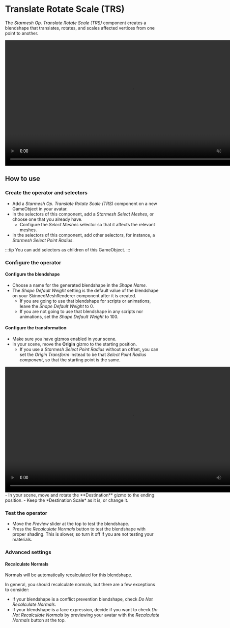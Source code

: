 ﻿# Translate Rotate Scale (TRS)

The *Starmesh Op. Translate Rotate Scale (TRS)* component creates a blendshape that translates, rotates, and scales affected vertices
from one point to another.

<video controls muted width="816">
    <source src={require('../img/xN5fmy0syx.mp4').default}/>
</video>

## How to use

### Create the operator and selectors

- Add a *Starmesh Op. Translate Rotate Scale (TRS)* component on a new GameObject in your avatar.
- In the selectors of this component, add a *Starmesh Select Meshes*, or choose one that you already have.
  - Configure the *Select Meshes* selector so that it affects the relevant meshes.
- In the selectors of this component, add other selectors, for instance, a *Starmesh Select Point Radius*.

:::tip
You can add selectors as children of this GameObject.
:::

### Configure the operator

#### Configure the blendshape

- Choose a name for the generated blendshape in the *Shape Name*.
- The *Shape Default Weight* setting is the default value of the blendshape on your SkinnedMeshRenderer component after it is created.
  - If you are going to use that blendshape for scripts or animations, leave the *Shape Default Weight* to 0.
  - If you are not going to use that blendshape in any scripts nor animations, set the *Shape Default Weight* to 100.

#### Configure the transformation

- Make sure you have gizmos enabled in your scene.
- In your scene, move the **Origin** gizmo to the starting position.
  - If you use a *Starmesh Select Point Radius* without an offset, you can set the *Origin Transform* instead to be that *Select Point Radius component*,
    so that the starting point is the same.
<video controls width="816" autostart="false">
    <source src={require('../img/D7ZTv8kgch.mp4').default}/>
</video>
- In your scene, move and rotate the **Destination** gizmo to the ending position.
- Keep the *Destination Scale* as it is, or change it.

### Test the operator

- Move the *Preview* slider at the top to test the blendshape.
- Press the *Recalculate Normals* button to test the blendshape with proper shading. This is slower, so turn it off if you are not testing your materials.

### Advanced settings

#### Recalculate Normals

Normals will be automatically recalculated for this blendshape.

In general, you should recalculate normals, but there are a few exceptions to consider:
- If your blendshape is a conflict prevention blendshape, check *Do Not Recalculate Normals*.
- If your blendshape is a face expression, decide if you want to check *Do Not Recalculate Normals* by previewing your avatar with the *Recalculate Normals* button at the top.
